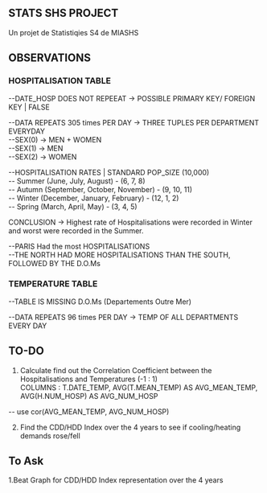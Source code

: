 ## STATS SHS PROJECT
 Un projet de Statistiqies S4 de MIASHS


 ## OBSERVATIONS

 ### HOSPITALISATION TABLE
 --DATE_HOSP DOES NOT REPEEAT -> POSSIBLE PRIMARY KEY/ FOREIGN KEY | FALSE
 
--DATA REPEATS 305 times PER DAY -> THREE TUPLES PER DEPARTMENT EVERYDAY<br>
--SEX(0) -> MEN + WOMEN<br>
--SEX(1) -> MEN<br>
--SEX(2) -> WOMEN<br>

--HOSPITALISATION RATES | STANDARD POP_SIZE (10,000)<br>
-- Summer (June, July, August) - (6, 7, 8)<br>
-- Autumn (September, October, November) - (9, 10, 11)<br>
-- Winter (December, January, February) - (12, 1, 2)<br>
-- Spring (March, April, May) - (3, 4, 5)

CONCLUSION -> Highest rate of Hospitalisations were recorded in Winter and worst were recorded in the Summer.<br>

--PARIS Had the most HOSPITALISATIONS<br>
--THE NORTH HAD MORE HOSPITALISATIONS THAN THE SOUTH, FOLLOWED BY THE D.O.Ms

### TEMPERATURE TABLE
--TABLE IS MISSING D.O.Ms (Departements Outre Mer)

--DATA REPEATS 96 times PER DAY -> TEMP OF ALL DEPARTMENTS EVERY DAY


## TO-DO
1. Calculate find out the Correlation Coefficient between the Hospitalisations and Temperatures (-1 : 1)<br>
COLUMNS : T.DATE_TEMP, AVG(T.MEAN_TEMP) AS AVG_MEAN_TEMP, AVG(H.NUM_HOSP) AS AVG_NUM_HOSP

<!-- TO BE DONE IN R -->
<!-- cor(x,y) -->
-- use cor(AVG_MEAN_TEMP, AVG_NUM_HOSP) 


2. Find the CDD/HDD Index over the 4 years to see if cooling/heating demands rose/fell


## To Ask
1.Beat Graph for CDD/HDD Index representation over the 4 years
